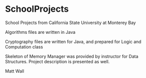 # SchoolProjects

School Projects from California State University at Monterey Bay

Algorithms files are written in Java

Cryptography files are written for Java, and prepared for Logic and Computation class

Skeleton of Memory Manager was provided by instructor for Data Structures.  Project description is presented as well.

Matt Wall
